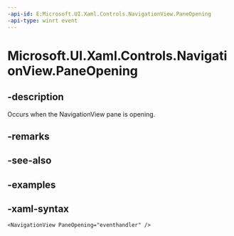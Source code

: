 ```yaml
---
-api-id: E:Microsoft.UI.Xaml.Controls.NavigationView.PaneOpening
-api-type: winrt event
---
```

<!-- Event syntax.
public event TypedEventHandler PaneOpening<NavigationView,  object>
-->

# Microsoft.UI.Xaml.Controls.NavigationView.PaneOpening


## -description

Occurs when the NavigationView pane is opening.


## -remarks


## -see-also


## -examples


## -xaml-syntax

```xaml
<NavigationView PaneOpening="eventhandler" />
```


